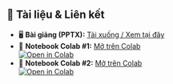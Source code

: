 ## 📎 Tài liệu & Liên kết

- 🖥️ **Bài giảng (PPTX):** [Tải xuống / Xem tại đây](LINK_PPTX)
- 🚀 **Notebook Colab #1:** [Mở trên Colab]([LINK_COLAB_1](https://colab.research.google.com/assets/colab-badge.svg)](https://colab.research.google.com/drive/1Gl0q-Bsdq04qxsyNesZH9sWWAKDKj_cD?usp=sharing))  
  [![Open in Colab](https://colab.research.google.com/assets/colab-badge.svg)](https://colab.research.google.com/drive/1Gl0q-Bsdq04qxsyNesZH9sWWAKDKj_cD?usp=sharing)
- 🚀 **Notebook Colab #2:** [Mở trên Colab]([LINK_COLAB_2](https://colab.research.google.com/assets/colab-badge.svg)](https://colab.research.google.com/drive/1H3-G8PlufB9mhhvAFun9iTeavqPIFumi?usp=sharing))  
  [![Open in Colab](https://colab.research.google.com/assets/colab-badge.svg)](https://colab.research.google.com/drive/1H3-G8PlufB9mhhvAFun9iTeavqPIFumi?usp=sharing)
